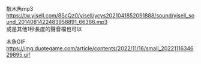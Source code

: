 敲木魚mp3  
https://tw.yisell.com/8ScQz0/yisell/ycys2021041852091888/sound/yisell_sound_2014081422483958891_66366.mp3  
或是其他1秒長度的聲音檔也可以  

木魚GIF  
https://img.duotegame.com/article/contents/2022/11/16/small_2022111634629895.gif  
